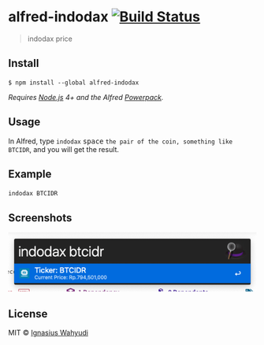 # alfred-indodax [![Build Status](https://travis-ci.org/ace3/alfred-indodax.svg?branch=master)](https://travis-ci.org/ace3/alfred-indodax)

> indodax price


## Install

```
$ npm install --global alfred-indodax
```

*Requires [Node.js](https://nodejs.org) 4+ and the Alfred [Powerpack](https://www.alfredapp.com/powerpack/).*


## Usage

In Alfred, type `indodax` <kbd>space</kbd> `the pair of the coin, something like BTCIDR`, and you will get the result.

## Example
`indodax BTCIDR`

## Screenshots
![](2021-11-28-01-32-37.png)

## License

MIT © [Ignasius Wahyudi](http://ignasius.dev)
